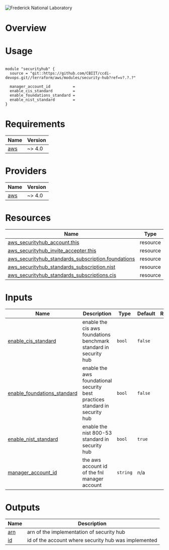 ![Frederick National Laboratory](./assets/fnl.svg)

# Overview 

# Usage

<pre><code>
module "securityhub" {
  source = "git::https://github.com/CBIIT/ccdi-devops.git//terraform/aws/modules/security-hub?ref=v?.?.?"

  manager_account_id          = 
  enable_cis_standard         = 
  enable_foundations_standard = 
  enable_nist_standard        =
}
</code></pre>

<!-- BEGIN_TF_DOCS -->
# Requirements

| Name | Version |
|------|---------|
| <a name="requirement_aws"></a> [aws](#requirement\_aws) | ~> 4.0 |

# Providers

| Name | Version |
|------|---------|
| <a name="provider_aws"></a> [aws](#provider\_aws) | ~> 4.0 |

# Resources

| Name | Type |
|------|------|
| [aws_securityhub_account.this](https://registry.terraform.io/providers/hashicorp/aws/latest/docs/resources/securityhub_account) | resource |
| [aws_securityhub_invite_accepter.this](https://registry.terraform.io/providers/hashicorp/aws/latest/docs/resources/securityhub_invite_accepter) | resource |
| [aws_securityhub_standards_subscription.foundations](https://registry.terraform.io/providers/hashicorp/aws/latest/docs/resources/securityhub_standards_subscription) | resource |
| [aws_securityhub_standards_subscription.nist](https://registry.terraform.io/providers/hashicorp/aws/latest/docs/resources/securityhub_standards_subscription) | resource |
| [aws_securityhub_standards_subscriptions.cis](https://registry.terraform.io/providers/hashicorp/aws/latest/docs/resources/securityhub_standards_subscriptions) | resource |

# Inputs

| Name | Description | Type | Default | Required |
|------|-------------|------|---------|:--------:|
| <a name="input_enable_cis_standard"></a> [enable\_cis\_standard](#input\_enable\_cis\_standard) | enable the cis aws foundations benchmark standard in security hub | `bool` | `false` | no |
| <a name="input_enable_foundations_standard"></a> [enable\_foundations\_standard](#input\_enable\_foundations\_standard) | enable the aws foundational security best practices standard in security hub | `bool` | `false` | no |
| <a name="input_enable_nist_standard"></a> [enable\_nist\_standard](#input\_enable\_nist\_standard) | enable the nist 800-53 standard in security hub | `bool` | `true` | no |
| <a name="input_manager_account_id"></a> [manager\_account\_id](#input\_manager\_account\_id) | the aws account id of the fnl manager account | `string` | n/a | yes |

# Outputs

| Name | Description |
|------|-------------|
| <a name="output_arn"></a> [arn](#output\_arn) | arn of the implementation of security hub |
| <a name="output_id"></a> [id](#output\_id) | id of the account where security hub was implemented |
<!-- END_TF_DOCS -->